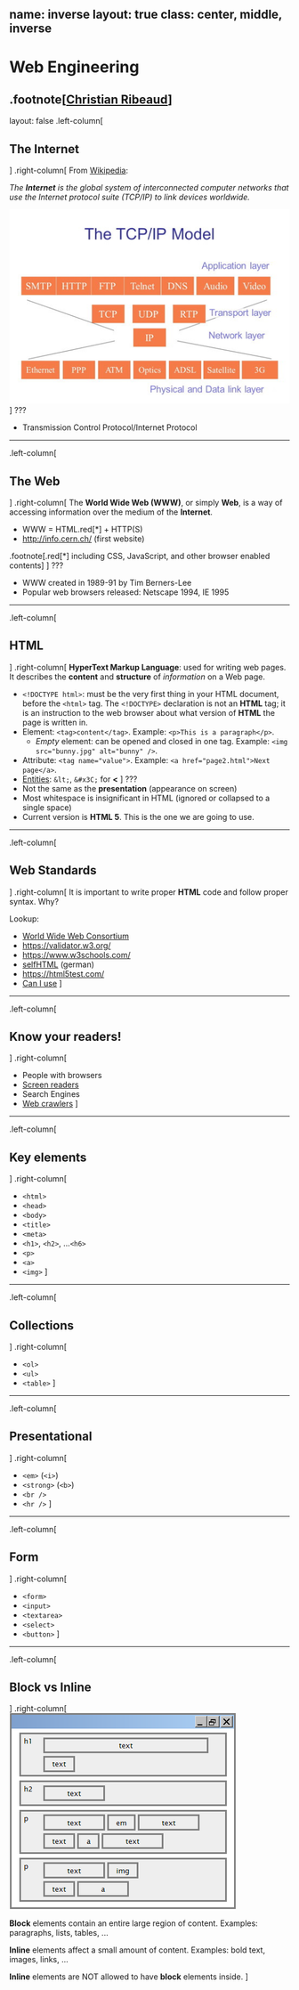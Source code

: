 name: inverse
layout: true
class: center, middle, inverse
---
# Web Engineering

.footnote[<a href="mailto:christian.ribeaud@karakun.com">Christian Ribeaud</a>]
---
layout: false
.left-column[
  ## The Internet
]
.right-column[
From [Wikipedia](https://en.wikipedia.org/wiki/Internet):

_The **Internet** is the global system of interconnected computer networks that use the Internet protocol suite (TCP/IP) to link devices worldwide._

![TCP/IP](tcp.jpg "TCP/IP")
]
???
- Transmission Control Protocol/Internet Protocol
---
.left-column[
  ## The Web
]
.right-column[
  The **World Wide Web (WWW)**, or simply **Web**, is a way of accessing information over the medium of the **Internet**.
- WWW = HTML.red[*] + HTTP(S)
- http://info.cern.ch/ (first website)

.footnote[.red[*] including CSS, JavaScript, and other browser enabled contents]
]
???
- WWW created in 1989-91 by Tim Berners-Lee
- Popular web browsers released: Netscape 1994, IE 1995
---
.left-column[
  ## HTML
]
.right-column[
**HyperText Markup Language**: used for writing web pages. It describes the **content** and **structure** of _information_ on a Web page.
- `<!DOCTYPE html>`: must be the very first thing in your HTML document, before the `<html>` tag.
The `<!DOCTYPE>` declaration is not an **HTML** tag; it is an instruction to the web browser about what version of **HTML** the page is written in.
- Element: `<tag>content</tag>`. Example: `<p>This is a paragraph</p>`.
  - _Empty_ element: can be opened and closed in one tag. Example: `<img src="bunny.jpg" alt="bunny" />`.
- Attribute: `<tag name="value">`. Example: `<a href="page2.html">Next page</a>`.
- [Entities](https://www.w3schools.com/charsets/ref_html_entities_4.asp): `&lt;`, `&#x3C;` for **<** 
]
???
- Not the same as the **presentation** (appearance on screen)
- Most whitespace is insignificant in HTML (ignored or collapsed to a single space)
- Current version is **HTML 5**. This is the one we are going to use.
---
.left-column[
  ## Web Standards
]
.right-column[
It is important to write proper **HTML** code and follow proper syntax. Why?

Lookup:
- [World Wide Web Consortium](https://en.wikipedia.org/wiki/World_Wide_Web_Consortium)
- https://validator.w3.org/
- https://www.w3schools.com/
- [selfHTML](https://wiki.selfhtml.org/) (german)
- https://html5test.com/
- [Can I use](https://caniuse.com/)
]
---
.left-column[
  ## Know your readers!
]
.right-column[
- People with browsers
- [Screen readers](https://en.wikipedia.org/wiki/Screen_reader)
- Search Engines
- [Web crawlers](https://en.wikipedia.org/wiki/Web_crawler)
]
---
.left-column[
  ## Key elements
]
.right-column[
- `<html>`
- `<head>`
- `<body>`
- `<title>`
- `<meta>`
- `<h1>`, `<h2>`, ...`<h6>` 
- `<p>`
- `<a>`
- `<img>`
]
---
.left-column[
  ## Collections
]
.right-column[
- `<ol>`
- `<ul>`
- `<table>`
]
---
.left-column[
  ## Presentational
]
.right-column[
- `<em>` (`<i>`)
- `<strong>` (`<b>`)
- `<br />`
- `<hr />`
]
---
.left-column[
  ## Form
]
.right-column[
- `<form>`
- `<input>`
- `<textarea>`
- `<select>`
- `<button>`
]
---
.left-column[
  ## Block vs Inline
]
.right-column[
![Block vs. Inline](block_vs_inline.png "Block vs. Inline")

**Block** elements contain an entire large region of content. Examples: paragraphs, lists, tables, ...

**Inline** elements affect a small amount of content. Examples: bold text, images, links, ...

**Inline** elements are NOT allowed to have **block** elements inside.
]
